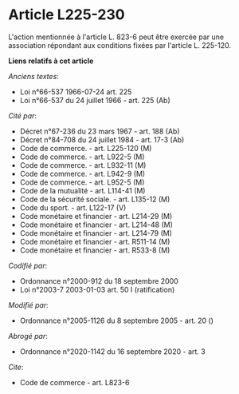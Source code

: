 # Article L225-230

L'action mentionnée à l'article L. 823-6 peut être exercée par une association répondant aux conditions fixées par l'article
L. 225-120.

**Liens relatifs à cet article**

_Anciens textes_:

  - Loi n°66-537 1966-07-24 art. 225
  - Loi n°66-537 du 24 juillet 1966 - art. 225 (Ab)

_Cité par_:

  - Décret n°67-236 du 23 mars 1967 - art. 188 (Ab)
  - Décret n°84-708 du 24 juillet 1984 - art. 17-3 (Ab)
  - Code de commerce. - art. L225-120 (M)
  - Code de commerce. - art. L922-5 (M)
  - Code de commerce. - art. L932-11 (M)
  - Code de commerce. - art. L942-9 (M)
  - Code de commerce. - art. L952-5 (M)
  - Code de la mutualité - art. L114-41 (M)
  - Code de la sécurité sociale. - art. L135-12 (M)
  - Code du sport. - art. L122-17 (V)
  - Code monétaire et financier - art. L214-29 (M)
  - Code monétaire et financier - art. L214-48 (M)
  - Code monétaire et financier - art. L214-79 (M)
  - Code monétaire et financier - art. R511-14 (M)
  - Code monétaire et financier - art. R533-8 (M)

_Codifié par_:

  - Ordonnance n°2000-912 du 18 septembre 2000
  - Loi n°2003-7 2003-01-03 art. 50 I (ratification)

_Modifié par_:

  - Ordonnance n°2005-1126 du 8 septembre 2005 - art. 20 ()

_Abrogé par_:

  - Ordonnance n°2020-1142 du 16 septembre 2020 - art. 3

_Cite_:

  - Code de commerce - art. L823-6
